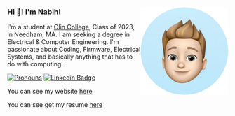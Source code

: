 ### Hi  👋! I'm Nabih! <a href="https://nabihestefan.github.io/"><img src="memoji.png" align="right" height="200" /></a>
I'm a student at <a href='https://www.olin.edu' target='_blank' rel='noopener noreferrer'>Olin College</a>, Class of 2023, in Needham, MA. I am seeking a degree in Electrical & Computer Engineering. I'm passionate about Coding, Firmware, Electrical Systems, and basically anything that has to do with computing.

[![Pronouns](https://img.shields.io/badge/pronouns-he%2Fhim-9cf)](https://nabihestefan.github.io)  [![Linkedin Badge](https://img.shields.io/badge/LinkedIn-nabihestefan?&style=flat&logo=Linkedin&logoColor=white&color=0077B5)](https://www.linkedin.com/in/nabih-estefan/ "Connect on LinkedIn")

You can see my website <a href='https://nabihestefan.github.io' target='_blank' rel='noopener noreferrer'>here</a>

You can see get my resume <a href='https://drive.google.com/file/d/1hsXJncUTFSBe_eURFHkvembx5dUlXKDp/view?usp=sharing' target='_blank' rel='noopener noreferrer'>here</a>
